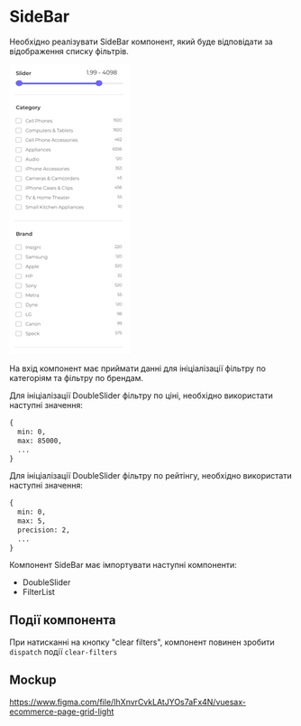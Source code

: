 # SideBar

Необхідно реалізувати SideBar компонент,
який буде відповідати за відображення списку фільтрів.

![preview](preview.png)

На вхід компонент має приймати данні для ініціалізації фільтру по
категоріям та фільтру по брендам.

Для ініціалізації DoubleSlider фільтру по ціні, необхідно використати
наступні значення:
```
{
  min: 0,
  max: 85000,
  ...
}
```

Для ініціалізації DoubleSlider фільтру по рейтінгу, необхідно використати
наступні значення:
```
{
  min: 0,
  max: 5,
  precision: 2,
  ...
}
```

Компонент SideBar має імпортувати наступні компоненти:

* DoubleSlider
* FilterList

## Події компонента

При натисканні на кнопку "clear filters", компонент повинен зробити `dispatch` події `clear-filters`

## Mockup

<https://www.figma.com/file/IhXnvrCvkLAtJYOs7aFx4N/vuesax-ecommerce-page-grid-light>
